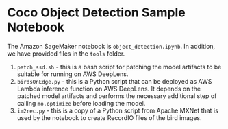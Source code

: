 # Coco Object Detection Sample Notebook

The Amazon SageMaker notebook is `object_detection.ipynb`.  In addition, we have provided files in the `tools` folder.

1. `patch_ssd.sh` - this is a bash script for patching the model artifacts to be suitable for running on AWS DeepLens.
2. `birdsOnEdge.py` - this is a Python script that can be deployed as AWS Lambda inference function on AWS DeepLens.  It depends on the patched model artifacts and performs the necessary additional step of calling `mo.optimize` before loading the model.
3. `im2rec.py` - this is a copy of a Python script from Apache MXNet that is used by the notebook to create RecordIO files of the bird images.

